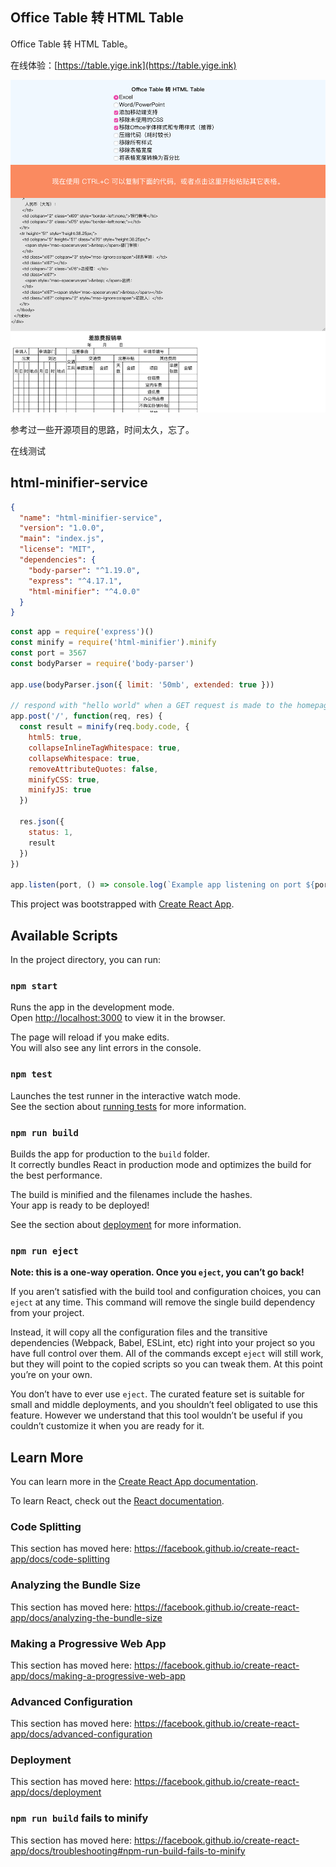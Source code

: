 ## Office Table 转 HTML Table

Office Table 转 HTML Table。

在线体验：[https://table.yige.ink](https://table.yige.ink)

![预览图](preview.png)

参考过一些开源项目的思路，时间太久，忘了。

在线测试

## html-minifier-service

```json
{
  "name": "html-minifier-service",
  "version": "1.0.0",
  "main": "index.js",
  "license": "MIT",
  "dependencies": {
    "body-parser": "^1.19.0",
    "express": "^4.17.1",
    "html-minifier": "^4.0.0"
  }
}
```

```javascript
const app = require('express')()
const minify = require('html-minifier').minify
const port = 3567
const bodyParser = require('body-parser')

app.use(bodyParser.json({ limit: '50mb', extended: true }))

// respond with "hello world" when a GET request is made to the homepage
app.post('/', function(req, res) {
  const result = minify(req.body.code, {
    html5: true,
    collapseInlineTagWhitespace: true,
    collapseWhitespace: true,
    removeAttributeQuotes: false,
    minifyCSS: true,
    minifyJS: true
  })

  res.json({
    status: 1,
    result
  })
})

app.listen(port, () => console.log(`Example app listening on port ${port}!`))
```

This project was bootstrapped with [Create React App](https://github.com/facebook/create-react-app).

## Available Scripts

In the project directory, you can run:

### `npm start`

Runs the app in the development mode.<br>
Open [http://localhost:3000](http://localhost:3000) to view it in the browser.

The page will reload if you make edits.<br>
You will also see any lint errors in the console.

### `npm test`

Launches the test runner in the interactive watch mode.<br>
See the section about [running tests](https://facebook.github.io/create-react-app/docs/running-tests) for more information.

### `npm run build`

Builds the app for production to the `build` folder.<br>
It correctly bundles React in production mode and optimizes the build for the best performance.

The build is minified and the filenames include the hashes.<br>
Your app is ready to be deployed!

See the section about [deployment](https://facebook.github.io/create-react-app/docs/deployment) for more information.

### `npm run eject`

**Note: this is a one-way operation. Once you `eject`, you can’t go back!**

If you aren’t satisfied with the build tool and configuration choices, you can `eject` at any time. This command will remove the single build dependency from your project.

Instead, it will copy all the configuration files and the transitive dependencies (Webpack, Babel, ESLint, etc) right into your project so you have full control over them. All of the commands except `eject` will still work, but they will point to the copied scripts so you can tweak them. At this point you’re on your own.

You don’t have to ever use `eject`. The curated feature set is suitable for small and middle deployments, and you shouldn’t feel obligated to use this feature. However we understand that this tool wouldn’t be useful if you couldn’t customize it when you are ready for it.

## Learn More

You can learn more in the [Create React App documentation](https://facebook.github.io/create-react-app/docs/getting-started).

To learn React, check out the [React documentation](https://reactjs.org/).

### Code Splitting

This section has moved here: https://facebook.github.io/create-react-app/docs/code-splitting

### Analyzing the Bundle Size

This section has moved here: https://facebook.github.io/create-react-app/docs/analyzing-the-bundle-size

### Making a Progressive Web App

This section has moved here: https://facebook.github.io/create-react-app/docs/making-a-progressive-web-app

### Advanced Configuration

This section has moved here: https://facebook.github.io/create-react-app/docs/advanced-configuration

### Deployment

This section has moved here: https://facebook.github.io/create-react-app/docs/deployment

### `npm run build` fails to minify

This section has moved here: https://facebook.github.io/create-react-app/docs/troubleshooting#npm-run-build-fails-to-minify
